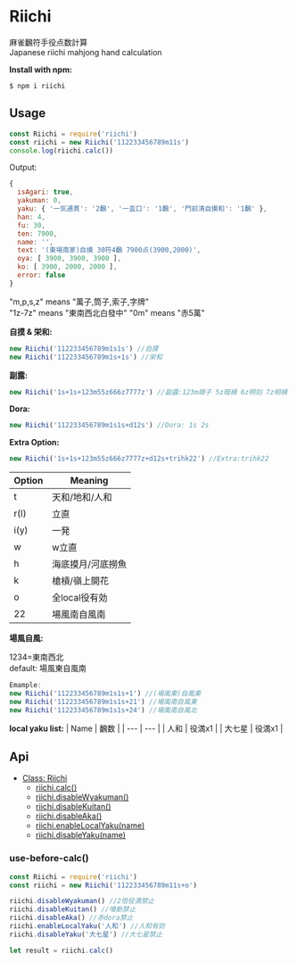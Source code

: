 # **Riichi**

麻雀飜符手役点数計算  
Japanese riichi mahjong hand calculation

**Install with npm:**

```
$ npm i riichi
```

## Usage

```js
const Riichi = require('riichi')
const riichi = new Riichi('112233456789m11s')
console.log(riichi.calc())
```

Output:

```js
{
  isAgari: true,
  yakuman: 0,
  yaku: { '一気通貫': '2飜', '一盃口': '1飜', '門前清自摸和': '1飜' },
  han: 4,
  fu: 30,
  ten: 7900,
  name: '',
  text: '(東場南家)自摸 30符4飜 7900点(3900,2000)',
  oya: [ 3900, 3900, 3900 ],
  ko: [ 3900, 2000, 2000 ],
  error: false
}
```

"m,p,s,z" means "萬子,筒子,索子,字牌"  
"1z-7z" means "東南西北白發中"
"0m" means "赤5萬"

**自摸 & 栄和:**

```js
new Riichi('112233456789m1s1s') //自摸
new Riichi('112233456789m1s+1s') //栄和
```

**副露:**

```js
new Riichi('1s+1s+123m55z666z7777z') //副露:123m順子 5z暗槓 6z明刻 7z明槓
```

**Dora:**

```js
new Riichi('112233456789m1s1s+d12s') //Dora: 1s 2s
```

**Extra Option:**

```js
new Riichi('1s+1s+123m55z666z7777z+d12s+trihk22') //Extra:trihk22
```

| Option | Meaning |
| --- | --- |
| t | 天和/地和/人和 |
| r(l) | 立直 |
| i(y) | 一発 |
| w | w立直 |
| h | 海底摸月/河底撈魚 |
| k | 槍槓/嶺上開花 |
| o | 全local役有効 |
| 22 | 場風南自風南 |

**場風自風:**

1234=東南西北  
default: 場風東自風南

```js
Emample:
new Riichi('112233456789m1s1s+1') //(場風東)自風東
new Riichi('112233456789m1s1s+21') //場風南自風東
new Riichi('112233456789m1s1s+24') //場風南自風北
```

**local yaku list:**
| Name | 飜数 |
| --- | --- |
| 人和 | 役満x1 |
| 大七星 | 役満x1 |

## Api

- [Class: Riichi](#Usage)
  - [riichi.calc()](#Usage)
  - [riichi.disableWyakuman()](#use-before-calc)
  - [riichi.disableKuitan()](#use-before-calc)
  - [riichi.disableAka()](#use-before-calc)
  - [riichi.enableLocalYaku(name)](#use-before-calc)
  - [riichi.disableYaku(name)](#use-before-calc)

### use-before-calc()

```js
const Riichi = require('riichi')
const riichi = new Riichi('112233456789m11s+o')

riichi.disableWyakuman() //2倍役満禁止
riichi.disableKuitan() //喰断禁止
riichi.disableAka() //赤dora禁止
riichi.enableLocalYaku('人和') //人和有効
riichi.disableYaku('大七星') //大七星禁止

let result = riichi.calc()
```
